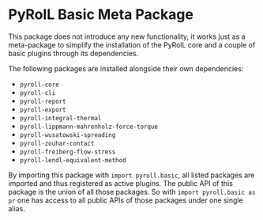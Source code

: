 # PyRolL Basic Meta Package

This package does not introduce any new functionality, it works just as a meta-package to simplify the installation of
the PyRolL core and a couple of basic plugins through its dependencies.

The following packages are installed alongside their own dependencies:

- `pyroll-core`
- `pyroll-cli`
- `pyroll-report`
- `pyroll-export`
- `pyroll-integral-thermal`
- `pyroll-lippmann-mahrenholz-force-torque`
- `pyroll-wusatowski-spreading`
- `pyroll-zouhar-contact`
- `pyroll-freiberg-flow-stress`
- `pyroll-lendl-equivalent-method`

By importing this package with `import pyroll.basic`, all listed packages are imported and thus registered as active
plugins.
The public API of this package is the union of all those packages.
So with `import pyroll.basic as pr` one has access to all public APIs of those packages under one single alias.